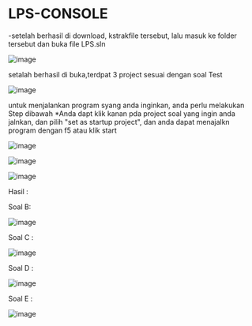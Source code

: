 # LPS-CONSOLE

-setelah berhasil di download, kstrakfile tersebut, lalu masuk ke folder tersebut dan buka file LPS.sln

![image](https://github.com/mikhaeldulas/LPS/assets/147018703/526c8855-926e-4c15-85c2-57769f561dc2)

setalah berhasil di buka,terdpat 3 project sesuai dengan soal Test

![image](https://github.com/mikhaeldulas/LPS/assets/147018703/aa98ecbb-c80e-4be8-b3ec-2593266f1e18)


untuk menjalankan program syang anda inginkan, anda perlu melakukan Step dibawah
  *Anda dapt klik kanan pda project soal yang ingin anda jalnkan, dan pilih "set as startup project", dan anda dapat menajalkn program dengan f5 atau klik start

  
  ![image](https://github.com/mikhaeldulas/LPS/assets/147018703/2f983039-0ab7-4109-905c-d7f2b4872427)

  
  ![image](https://github.com/mikhaeldulas/LPS/assets/147018703/e8127673-a9ab-4f9e-9ca9-65824ccee892)
  
  ![image](https://github.com/mikhaeldulas/LPS/assets/147018703/502dd0ee-dc41-4824-af91-7fb60296aecf)

  Hasil :

  Soal B:


![image](https://github.com/mikhaeldulas/LPS-CONSOLE/assets/147018703/ea5e01d6-c5ae-4866-a0d0-f2a91342d765)



Soal C :


![image](https://github.com/mikhaeldulas/LPS-CONSOLE/assets/147018703/e82dcf7c-85f3-42b2-be59-88e9d93d9d1c)


Soal D :


![image](https://github.com/mikhaeldulas/LPS-CONSOLE/assets/147018703/4ba5a7f2-ffde-4b62-bd75-1dd2a6464cb4)



Soal E :


![image](https://github.com/mikhaeldulas/LPS-CONSOLE/assets/147018703/994bf6c3-aa5d-4d48-b7d2-f84aee98f1d8)



  
